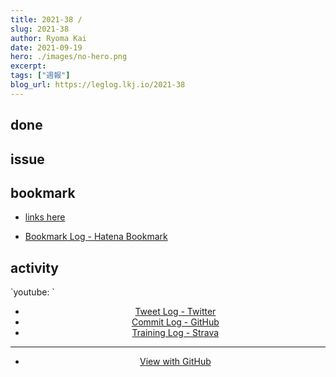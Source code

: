 ```yaml
---
title: 2021-38 / 
slug: 2021-38
author: Ryoma Kai
date: 2021-09-19
hero: ./images/no-hero.png
excerpt: 
tags: ["週報"]
blog_url: https://leglog.lkj.io/2021-38
---
```


<!--greeting here-->

## done

### 

## issue

### 

## bookmark

- [links here]()


- [Bookmark Log - Hatena Bookmark](https://b.hatena.ne.jp/Ryo_K/bookmark)

## activity

<Tweet tweetLink="" align="center" />
<Instagram instagramId="" />
`youtube: `

- [Tweet Log - Twitter](https://twitter.com/search?q=(from%3Alegnoh)%20until%3A2021-09-19%20since%3A2021-09-13%20-filter%3Areplies&src=typed_query)
- [Commit Log - GitHub](https://github.com/legnoh?tab=overview&from=2021-09-13&to=2021-09-19)
- [Training Log - Strava](https://www.strava.com/athletes/47349424/training/log)

----

- [View with GitHub](https://github.com/legnoh/leglog/blob/master/content/posts/202x/2021/38/index.md)

